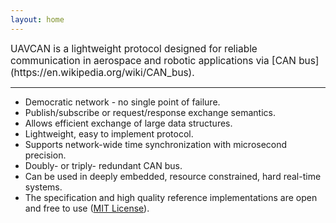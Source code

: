 ```yaml
---
layout: home
---
```


<span style="font-size: 1.1em; font-weight: 400;">
UAVCAN is a lightweight protocol designed for reliable communication in aerospace and robotic
applications via [CAN bus](https://en.wikipedia.org/wiki/CAN_bus).
</span>

<hr/>

- Democratic network - no single point of failure.
- Publish/subscribe or request/response exchange semantics.
- Allows efficient exchange of large data structures.
- Lightweight, easy to implement protocol.
- Supports network-wide time synchronization with microsecond precision.
- Doubly- or triply- redundant CAN bus.
- Can be used in deeply embedded, resource constrained, hard real-time systems.
- The specification and high quality reference implementations are open and free to use ([MIT License](http://opensource.org/licenses/MIT)).
